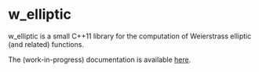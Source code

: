 # w_elliptic
w_elliptic is a small C++11 library for the computation of Weierstrass elliptic (and related) functions.

The (work-in-progress) documentation is available [here](http://bluescarni.github.io/w_elliptic/).
